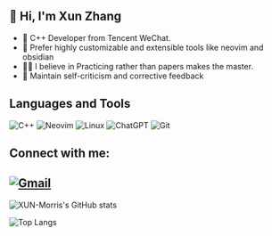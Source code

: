 👋 Hi, I'm Xun Zhang
---
- 🧑 C++ Developer from Tencent WeChat.
- 🥳 Prefer highly customizable and extensible tools like neovim and obsidian
- 👨‍💻 I believe in Practicing rather than papers makes the master.
- 🌱 Maintain self-criticism and corrective feedback

Languages and Tools
---
![C++](https://img.shields.io/badge/c++-%2300599C.svg?style=for-the-badge&logo=c%2B%2B&logoColor=white)   ![Neovim](https://img.shields.io/badge/NeoVim-%2357A143.svg?&style=for-the-badge&logo=neovim&logoColor=white)   ![Linux](https://img.shields.io/badge/Linux-FCC624?style=for-the-badge&logo=linux&logoColor=black)   ![ChatGPT](https://img.shields.io/badge/chatGPT-000000?style=for-the-badge&logo=openai&logoColor=white)   ![Git](https://img.shields.io/badge/git-%23F05033.svg?style=for-the-badge&logo=git&logoColor=white)

Connect with me:
---
[![Gmail](https://img.shields.io/badge/Gmail-D14836?style=for-the-badge&logo=gmail&logoColor=white)](mailto:elite2022zx@gmail.com)
---

![XUN-Morris's GitHub stats](https://github-readme-stats.vercel.app/api?username=Elite-zx&theme=material-palenight&show_icons=true)


![Top Langs](https://github-readme-stats.vercel.app/api/top-langs/?username=Elite-zx&layout=compact&hide=javascript,html,css&langs_count=6)


